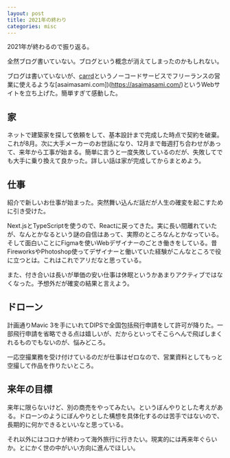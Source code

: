 ```yaml
---
layout: post
title: 2021年の終わり
categories: misc
---
```


2021年が終わるので振り返る。

全然ブログ書いていない。ブログという概念が消えてしまったのかもしれない。

ブログは書いていないが、[carrd](https://carrd.co/)というノーコードサービスでフリーランスの営業に使えるような[asaimasami.com])(https://asaimasami.com/)というWebサイトを立ち上げた。簡単すぎて感動した。

## 家

ネットで建築家を探して依頼をして、基本設計まで完成した時点で契約を破棄。これが8月。次に大手メーカーのお世話になり、12月まで毎週打ち合わせがあって、来年から工事が始まる。簡単に言うと一度失敗しているのだが、失敗してでも大手に乗り換えて良かった。詳しい話は家が完成してからまとめよう。

## 仕事

紹介で新しいお仕事が始まった。突然舞い込んだ話だが人生の確変を起こすために引き受けた。

Next.jsとTypeScriptを使うので、Reactに戻ってきた。実に長い間離れていたが、なんとかなるという謎の自信はあって、実際のところなんとかなっている。そして面白いことにFigmaを使いWebデザイナーのごとき働きをしている。昔FireworksやPhotoshop使ってデザイナーと働いていた経験がこんなところで役に立つとは。これはこれでアリだなと思っている。

また、付き合いは長いが単価の安い仕事は休眠というかあまりアクティブではなくなった。予想外だが確変の結果と言えよう。

## ドローン

計画通りMavic 3を手にいれてDIPSで全国包括飛行申請をして許可が降りた。一部飛行申請を省略できる点は嬉しいが、だからといってそこらへんで飛ばしまくれるものでもないのが、悩みどころ。

一応空撮業務を受け付けているのだが仕事はゼロなので、営業資料としてもっと空撮して作品を作りたいところ。

## 来年の目標

来年に限らないけど、別の商売をやってみたい。というぼんやりとした考えがある。ドローンのようにぼんやりとした構想を具体化するのは苦手ではないので、長期的に何かできるといいなと思っている。

それ以外にはコロナが終わって海外旅行に行きたい。現実的には再来年ぐらいか。とにかく世の中がいい方向に進んでほしい。